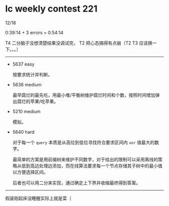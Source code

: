 # lc weekly contest 221

12/18

0:39:14 + 3 errors = 0:54:14

T4 二分脑子没想清楚结果没调试完， T2 把心态搞得有点崩（T2 T3 应该换一下。。。）

------

- 5637 easy

    按要求统计并判断。

- 5638 medium

    最早腐烂的最先吃，用最小堆/平衡树维护腐烂时间和个数，按照时间增加弹出腐烂的苹果/吃苹果。

- 5210 medium

    模拟。

- 5640 hard

    对于每一个 `query` 本质是从高位到低位寻找符合要求区间内 `xor` 值最大的数字。

    最简单的方案是用前缀树来维护不同数字，对于给出的限制可以采用离线的策略从低到高边处理边添加，而在线算法要求每一个节点存储其子树中的最小值以方便选择区间。

    后者也可以用二分来实现，通过确定上下界并收缩最终得到答案。

------

假装刚起床没睡醒实际上就是菜（
